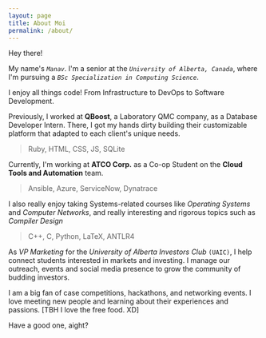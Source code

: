```yaml
---
layout: page
title: About Moi
permalink: /about/
---
```


Hey there!

My name's _`Manav`_. I'm a senior at the _`University of Alberta, Canada`_,
where I'm pursuing a _`BSc Specialization in Computing Science`_.

I enjoy all things code! From Infrastructure to DevOps to Software Development.

Previously, I worked at **QBoost**, a Laboratory QMC company, as a Database Developer Intern. There, I got my hands dirty building their customizable platform that adapted to each client's unique needs.

> Ruby, HTML, CSS, JS, SQLite

Currently, I'm working at **ATCO Corp.** as a Co-op Student on the **Cloud Tools and Automation** team.

> Ansible, Azure, ServiceNow, Dynatrace

I also really enjoy taking Systems-related courses like _Operating Systems_ and _Computer Networks_, and really interesting and rigorous topics such as _Compiler Design_

> C++, C, Python, LaTeX, ANTLR4

As _VP Marketing_ for the _University of Alberta Investors Club_ `(UAIC)`, I help connect students interested in markets and investing. I manage our outreach, events and social media presence to grow the community of budding investors.

I am a big fan of case competitions, hackathons, and networking events. I love meeting new people and learning about their experiences and passions.
[TBH I love the free food. XD]

Have a good one, aight?
